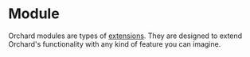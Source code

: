 # Module


Orchard modules are types of [extensions](Extension). They are designed to extend Orchard's functionality with any kind of feature you can imagine.